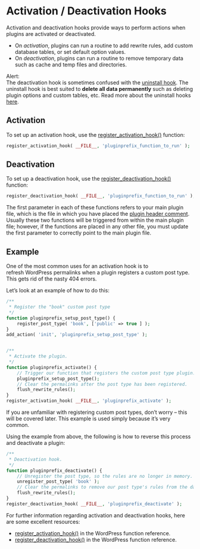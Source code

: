 # Activation / Deactivation Hooks

Activation and deactivation hooks provide ways to perform actions when plugins are activated or deactivated.

*   On *activation*, plugins can run a routine to add rewrite rules, add custom database tables, or set default option values.
*   On *deactivation*, plugins can run a routine to remove temporary data such as cache and temp files and directories.

Alert:  
The deactivation hook is sometimes confused with the [uninstall hook](https://developer.wordpress.org/plugins/the-basics/uninstall-methods/). The uninstall hook is best suited to **delete all data permanently** such as deleting plugin options and custom tables, etc. Read more about the uninstall hooks [here](https://developer.wordpress.org/plugins/plugin-basics/uninstall-methods/).

## Activation

To set up an activation hook, use the [register\_activation\_hook()](https://developer.wordpress.org/reference/functions/register_activation_hook/) function:

```php
register_activation_hook( __FILE__, 'pluginprefix_function_to_run' );
```

## Deactivation

To set up a deactivation hook, use the [register\_deactivation\_hook()](https://developer.wordpress.org/reference/functions/register_deactivation_hook/) function:

```php
register_deactivation_hook( __FILE__, 'pluginprefix_function_to_run' );
```

The first parameter in each of these functions refers to your main plugin file, which is the file in which you have placed the [plugin header comment](https://developer.wordpress.org/plugins/the-basics/header-requirements/). Usually these two functions will be triggered from within the main plugin file; however, if the functions are placed in any other file, you must update the first parameter to correctly point to the main plugin file.

## Example

One of the most common uses for an activation hook is to refresh WordPress permalinks when a plugin registers a custom post type. This gets rid of the nasty 404 errors.

Let’s look at an example of how to do this:

```php
/**
 * Register the "book" custom post type
 */
function pluginprefix_setup_post_type() {
	register_post_type( 'book', ['public' => true ] ); 
} 
add_action( 'init', 'pluginprefix_setup_post_type' );


/**
 * Activate the plugin.
 */
function pluginprefix_activate() { 
	// Trigger our function that registers the custom post type plugin.
	pluginprefix_setup_post_type(); 
	// Clear the permalinks after the post type has been registered.
	flush_rewrite_rules(); 
}
register_activation_hook( __FILE__, 'pluginprefix_activate' );
```

If you are unfamiliar with registering custom post types, don’t worry – this will be covered later. This example is used simply because it’s very common.

Using the example from above, the following is how to reverse this process and deactivate a plugin:

```php
/**
 * Deactivation hook.
 */
function pluginprefix_deactivate() {
	// Unregister the post type, so the rules are no longer in memory.
	unregister_post_type( 'book' );
	// Clear the permalinks to remove our post type's rules from the database.
	flush_rewrite_rules();
}
register_deactivation_hook( __FILE__, 'pluginprefix_deactivate' );
```

For further information regarding activation and deactivation hooks, here are some excellent resources:

*   [register\_activation\_hook()](https://developer.wordpress.org/reference/functions/register_activation_hook/) in the WordPress function reference.
*   [register\_deactivation\_hook()](https://developer.wordpress.org/reference/functions/register_deactivation_hook/) in the WordPress function reference.